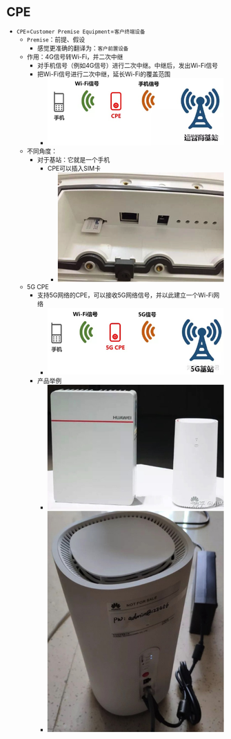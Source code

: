 # CPE

* `CPE`=`Customer Premise Equipment`=`客户终端设备`
  * `Premise`：前提、假设
    * 感觉更准确的翻译为：`客户前置设备`
  * 作用：4G信号转Wi-Fi，并二次中继
    * 对手机信号（例如4G信号）进行二次中继。中继后，发出Wi-Fi信号
    * 把Wi-Fi信号进行二次中继，延长Wi-Fi的覆盖范围
      * ![cpe_4g_relay_wifi](../../assets/img/cpe_4g_relay_wifi.jpg)
  * 不同角度：
    * 对于基站：它就是一个手机
      * CPE可以插入SIM卡
        * ![cpe_insert_sim_card](../../assets/img/cpe_insert_sim_card.png)
  * 5G CPE
    * 支持5G网络的CPE，可以接收5G网络信号，并以此建立一个Wi-Fi网络
      * ![cpe_5g_relay_wifi](../../assets/img/cpe_5g_relay_wifi.jpg)
    * 产品举例
      * ![cpe_dev_example_huawei_1](../../assets/img/cpe_dev_example_huawei_1.jpg)
      * ![cpe_dev_example_huawei_2](../../assets/img/cpe_dev_example_huawei_2.jpg)
